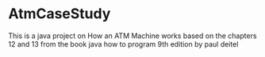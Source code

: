 # AtmCaseStudy

This is a java project on How an ATM Machine works based on the chapters 12 and 13 from the book java how to program 9th edition by paul deitel
